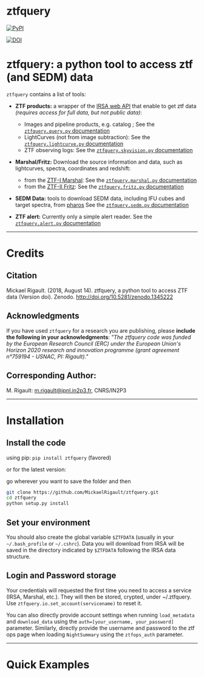 # ztfquery

[![PyPI](https://img.shields.io/pypi/v/ztfquery.svg?style=flat-square)](https://pypi.python.org/pypi/ztfquery)

[![DOI](https://zenodo.org/badge/DOI/10.5281/zenodo.1345222.svg)](https://doi.org/10.5281/zenodo.1345222)

# ztfquery: a python tool to access ztf (and SEDM) data

`ztfquery` contains a list of tools:
- **ZTF products:** a wrapper of the [IRSA web API](https://irsa.ipac.caltech.edu/docs/program_interface/ztf_api.html) that enable to get ztf data _(requires access for full data, but not public data)_:
	- Images and pipeline products, e.g. catalog ; See the [`ztfquery.query.py` documentation](doc/query.md)
	- LightCurves (not from image subtraction): See the  [`ztfquery.lightcurve.py` documentation](doc/lightcurve.md)
	- ZTF observing logs: See the  [`ztfquery.skyvision.py` documentation](doc/skyvision.md)

- **Marshal/Fritz:** 
Download the source information and data, such as lightcurves, spectra, coordinates and redshift:
	- from the [ZTF-I Marshal](http://skipper.caltech.edu:8080/cgi-bin/growth/marshal.cgi): See the [`ztfquery.marshal.py` documentation](doc/marshal.md)
	- from the [ZTF-II Fritz](https://fritz.science/): See the [`ztfquery.fritz.py` documentation](doc/fritz.md)

- **SEDM Data:** tools to download SEDM data, including IFU cubes and target spectra, from [pharos](http://pharos.caltech.edu) 
See the [`ztfquery.sedm.py` documentation](doc/sedm.md)

- **ZTF alert:** Currently only a simple alert reader. See the [`ztfquery.alert.py` documentation](doc/alert.md)

***

# Credits

## Citation
Mickael Rigault. (2018, August 14). ztfquery, a python tool to access ZTF data (Version doi). Zenodo. http://doi.org/10.5281/zenodo.1345222

## Acknowledgments
If you have used `ztfquery` for a research you are publishing, please **include the following in your acknowledgments**:
_"The ztfquery code was funded by the European Research Council (ERC) under the European Union's Horizon 2020 research and innovation programme (grant agreement n°759194 - USNAC, PI: Rigault)."_

## Corresponding Author:
M. Rigault: m.rigault@ipnl.in2p3.fr, CNRS/IN2P3

***

# Installation

## Install the code
using pip: `pip install ztfquery` (favored)

or for the latest version:

go wherever you want to save the folder and then
```bash
git clone https://github.com/MickaelRigault/ztfquery.git
cd ztfquery
python setup.py install
```

## Set your environment

You should also create the global variable `$ZTFDATA` (usually in your `~/.bash_profile` or `~/.cshrc`). Data you will download from IRSA will be saved in the directory indicated by `$ZTFDATA` following the IRSA data structure.

## Login and Password storage
Your credentials will requested the first time you need to access a service (IRSA, Marshal, etc.). They will then be stored, crypted, under ~/.ztfquery. 
Use `ztfquery.io.set_account(servicename)` to reset it.

You can also directly provide account settings when running `load_metadata` and `download_data` using the `auth=[your_username, your_password]` parameter. Similarly, directly provide the username and password to the ztf ops page when loading `NightSummary` using the `ztfops_auth` parameter.

***

# Quick Examples

